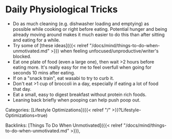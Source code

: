 # Daily Physiological Tricks

 - Do as much cleaning (e.g. dishwasher loading and emptying) as possible while
   cooking or right before eating.
   Potential hunger and being already moving around makes it much easier to do
   this than after sitting and eating for a while.
 - Try some of [these ideas]({{< relref
   "/docs/mind/things-to-do-when-unmotivated.md" >}}) when feeling
   unfocused/unproductive/writer's blocked.
 - Eat one plate of food (even a large one), then wait >2 hours before eating
   more.
   It's really easy for me to feel overfull when going for seconds 10 mins after
   eating.
 - If on a "snack train", eat wasabi to try to curb it.
 - Don't eat >1 cup of broccoli in a day, especially if eating a lot of food
   that day.
 - Eat a small, easy to digest breakfast without protein rich foods.
 - Leaning back briefly when pooping can help push poop out.


Categories: [Lifestyle Optimizations]({{< relref "/" >}}?Lifestyle-Optimizations=true)

Backlinks: [Things To Do When Unmotivated]({{< relref "/docs/mind/things-to-do-when-unmotivated.md" >}}), 
